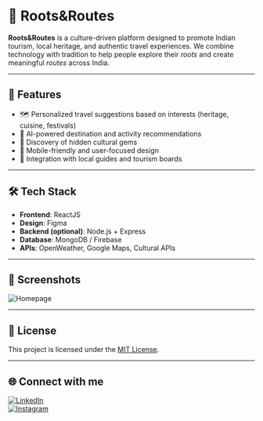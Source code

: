 # 🌿 Roots&Routes

**Roots&Routes** is a culture-driven platform designed to promote Indian tourism, local heritage, and authentic travel experiences. We combine technology with tradition to help people explore their *roots* and create meaningful *routes* across India.

---

## 🚀 Features

- 🗺️ Personalized travel suggestions based on interests (heritage, cuisine, festivals)
- 🧠 AI-powered destination and activity recommendations
- 📍 Discovery of hidden cultural gems
- 📲 Mobile-friendly and user-focused design
- 🔗 Integration with local guides and tourism boards

---

## 🛠️ Tech Stack

- **Frontend**: ReactJS
- **Design**: Figma
- **Backend (optional)**: Node.js + Express
- **Database**: MongoDB / Firebase
- **APIs**: OpenWeather, Google Maps, Cultural APIs

---

## 📸 Screenshots

![Homepage](./screenshots/Screenshot(356).png)


---
## 📄 License

This project is licensed under the [MIT License](./LICENSE).

---

## 🌐 Connect with me 

[![LinkedIn](https://img.shields.io/badge/LinkedIn-blue?logo=linkedin&style=for-the-badge)](https://linkedin.com/in/pranesh-vaibhav-bb887a292/)  
[![Instagram](https://img.shields.io/badge/Instagram-E4405F?logo=instagram&style=for-the-badge)](https://instagram.com/praneshvaibhav/)


